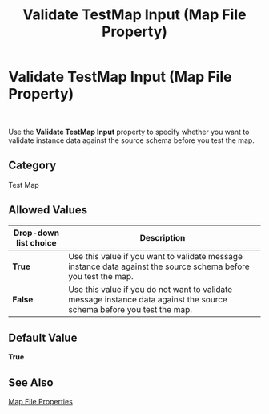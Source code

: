 ﻿---
title: Validate TestMap Input (Map File Property)
TOCTitle: Validate TestMap Input (Map File Property)
ms:assetid: 1839d19f-5d7a-4760-bdee-aa973ed7e932
ms:mtpsurl: https://msdn.microsoft.com/en-us/library/Aa558792(v=BTS.80)
ms:contentKeyID: 51526464
ms.date: 08/30/2017
mtps_version: v=BTS.80
---

# Validate TestMap Input (Map File Property)

 

Use the **Validate TestMap Input** property to specify whether you want to validate instance data against the source schema before you test the map.

## Category

Test Map

## Allowed Values

<table>
<thead>
<tr class="header">
<th>Drop-down list choice</th>
<th>Description</th>
</tr>
</thead>
<tbody>
<tr class="odd">
<td><strong>True</strong></td>
<td>Use this value if you want to validate message instance data against the source schema before you test the map.</td>
</tr>
<tr class="even">
<td><strong>False</strong></td>
<td>Use this value if you do not want to validate message instance data against the source schema before you test the map.</td>
</tr>
</tbody>
</table>


## Default Value

**True**

## See Also

[Map File Properties](map-file-properties.md)

